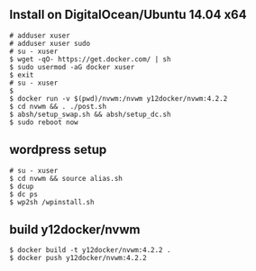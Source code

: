 Install on DigitalOcean/Ubuntu 14.04 x64
-----------
```
# adduser xuser
# adduser xuser sudo
# su - xuser
$ wget -qO- https://get.docker.com/ | sh
$ sudo usermod -aG docker xuser
$ exit
# su - xuser
$
$ docker run -v $(pwd)/nvwm:/nvwm y12docker/nvwm:4.2.2
$ cd nvwm && . ./post.sh
$ absh/setup_swap.sh && absh/setup_dc.sh
$ sudo reboot now
```
wordpress setup
-----
```
# su - xuser
$ cd nvwm && source alias.sh
$ dcup
$ dc ps
$ wp2sh /wpinstall.sh
```

build y12docker/nvwm
--------------
```
$ docker build -t y12docker/nvwm:4.2.2 .
$ docker push y12docker/nvwm:4.2.2
```
